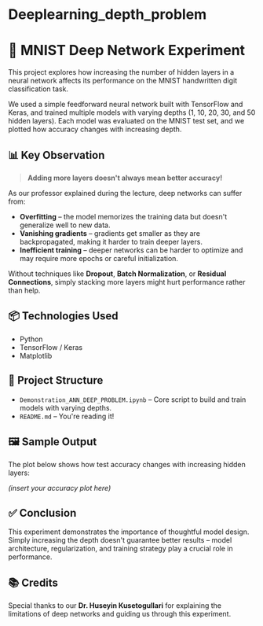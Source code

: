 # Deeplearning_depth_problem

# 🧠 MNIST Deep Network Experiment

This project explores how increasing the number of hidden layers in a neural network affects its performance on the MNIST handwritten digit classification task.

We used a simple feedforward neural network built with TensorFlow and Keras, and trained multiple models with varying depths (1, 10, 20, 30, and 50 hidden layers). Each model was evaluated on the MNIST test set, and we plotted how accuracy changes with increasing depth.

## 📊 Key Observation

> **Adding more layers doesn't always mean better accuracy!**

As our professor explained during the lecture, deep networks can suffer from:

- **Overfitting** – the model memorizes the training data but doesn't generalize well to new data.
- **Vanishing gradients** – gradients get smaller as they are backpropagated, making it harder to train deeper layers.
- **Inefficient training** – deeper networks can be harder to optimize and may require more epochs or careful initialization.

Without techniques like **Dropout**, **Batch Normalization**, or **Residual Connections**, simply stacking more layers might hurt performance rather than help.

## 📦 Technologies Used

- Python
- TensorFlow / Keras
- Matplotlib

## 📁 Project Structure

- `Demonstration_ANN_DEEP_PROBLEM.ipynb` – Core script to build and train models with varying depths.
- `README.md` – You're reading it!

## 🖼️ Sample Output

The plot below shows how test accuracy changes with increasing hidden layers:

*(insert your accuracy plot here)*

## ✅ Conclusion

This experiment demonstrates the importance of thoughtful model design. Simply increasing the depth doesn't guarantee better results – model architecture, regularization, and training strategy play a crucial role in performance.

## 📚 Credits

Special thanks to our **Dr. Huseyin Kusetogullari** for explaining the limitations of deep networks and guiding us through this experiment.
